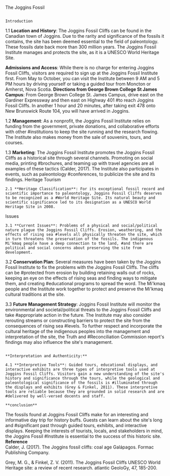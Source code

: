 The Joggins Fossil 

                                                                      Introduction 

1.1	**Location and History**: The Joggins Fossil Cliffs can be found in the Canadian town of Joggins. Due to the rarity and significance of the fossils it contains,
the site has been deemed essential to the field of paleontology. These fossils date back more than 300 million years. The Joggins Fossil Institute manages and 
protects the site, as it is a UNESCO World Heritage Site.
 
**Admissions and Access**: While there is no charge for entering Joggins Fossil Cliffs, visitors are required to sign up at the Joggins Fossil Institute first. From May 
to October, you can visit the Institute between 9 AM and 5 PM hours by driving yourself or taking a guided tour from Moncton or Amherst, Nova Scotia.
**Directions from George Brown College St James Campus**: From George Brown College St. James Campus, drive east on the Gardiner Expressway and then east on Highway 401 #to reach Joggins Fossil Cliffs. In another 1 hour and 20 minutes, after taking exit 478 onto New Brunswick Route 104, you will have arrived in Joggins.

1.2	**Management**: As a nonprofit, the Joggins Fossil Institute relies on funding from the government, private donations, and collaborative efforts with other #institutions to keep the site running and the research flowing. The Institute also makes money from the sale of souvenirs, tours, and courses.

1.3	**Marketing**: The Joggins Fossil Institute promotes the Joggins Fossil Cliffs as a historical site through several channels. Promoting on social media, printing #brochures, and teaming up with travel agencies are all examples of these tactics (Calder, 2017). The Institute also participates in events, such as paleontology #conferences, to publicize the site and its findings.
 Heritage Tourism  
 
    2.1 **Heritage Classification**: For its exceptional fossil record and scientific importance to paleontology, Joggins Fossil Cliffs deserves to be recognized as a #World Heritage Site. Its natural beauty and scientific significance led to its designation as a UNESCO World Heritage Site in 2008.
Issues

    3.1 **Current Issues**: Problems of a physical and social/political nature plague the Joggins Fossil Cliffs. Erosion, weathering, and the effects of rising sea #levels all physically threaten the site, which in turn threatens the preservation of the fossils. The indigenous Mi'kmaq people have a deep connection to the land, #and there are political and social concerns about preserving the site from development.
    
3.2 **Conservation Plan**: Several measures have been taken by the Joggins Fossil Institute to fix the problems with the Joggins Fossil Cliffs. The cliffs can be #protected from erosion by building retaining walls out of rocks, keeping an eye on the effects of rising seas and finding ways to mitigate them, and creating #educational programs to spread the word. The Mi'kmaq people and the Institute work together to protect and preserve the Mi'kmaq cultural traditions at the site.

3.3 **Future Management Strategy**: Joggins Fossil Institute will monitor the environmental and societal/political threats to the Joggins Fossil Cliffs and take #appropriate action in the future. The Institute may also consider rerouting streams or constructing barriers to protect the site from the consequences of rising sea #levels. To further respect and incorporate the cultural heritage of the indigenous peoples into the management and interpretation of the site, the Truth and #Reconciliation Commission report's findings may also influence the site's management.

                                                                        **Interpretation and Authenticity:**
									
    4.1 **Interpretive Tools**: Guided tours, educational displays, and interactive exhibits are three types of interpretive tools used at Joggins Fossil Cliffs. Visitors gain a new understanding of the site's history and significance through the tours, while the geological and paleontological significance of the fossils is #illuminated through the displays and exhibits (Grey & Finkel, 2011). These interpretive tools are reliable because they are grounded in solid research and are #delivered by well-versed docents and staff.
				                                                                                                                                                                                       **conclusion**                                                                                                                                                                                                      
The fossils found at Joggins Fossil Cliffs make for an interesting and informative day trip for history buffs. Guests can learn about the site's long and #significant past through guided tours, exhibits, and interactive displays. Keeping the interests of tourists, locals, and stakeholders in mind, the Joggins Fossil #Institute is essential to the success of this historic site.
                                                                       **Reference**                                                                                         
Calder, J. (2017). The Joggins fossil cliffs: coal age Galápagos. Formac Publishing Company.

Grey, M. G., & Finkel, Z. V. (2011). The Joggins Fossil Cliffs UNESCO World Heritage site: a review of recent research. atlantic GeoloGy, 47, 185-200.



